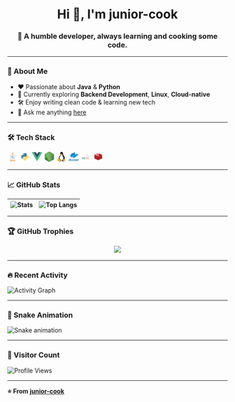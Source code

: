 <h1 align="center">Hi 👋, I'm junior-cook</h1>
<h3 align="center">🍳 A humble developer, always learning and cooking some code.</h3>

---

### 🚀 About Me
- ❤️ Passionate about **Java** & **Python**
- 🌱 Currently exploring **Backend Development**, **Linux**, **Cloud-native**
- 🛠 Enjoy writing clean code & learning new tech
- 💬 Ask me anything [here](https://github.com/junior-cook/junior-cook/issues)

---

### 🛠 Tech Stack
<p>
<code><img height="24" src="https://raw.githubusercontent.com/github/explore/main/topics/java/java.png" alt="Java"></code>
<code><img height="24" src="https://raw.githubusercontent.com/github/explore/main/topics/python/python.png" alt="Python"></code>
<code><img height="24" src="https://raw.githubusercontent.com/github/explore/main/topics/vue/vue.png" alt="Vue"></code>
<code><img height="24" src="https://raw.githubusercontent.com/github/explore/main/topics/nodejs/nodejs.png" alt="Node.js"></code>
<code><img height="24" src="https://raw.githubusercontent.com/github/explore/main/topics/linux/linux.png" alt="Linux"></code>
<code><img height="24" src="https://raw.githubusercontent.com/github/explore/main/topics/docker/docker.png" alt="Docker"></code>
<code><img height="24" src="https://raw.githubusercontent.com/github/explore/main/topics/mysql/mysql.png" alt="MySQL"></code>
<code><img height="24" src="https://raw.githubusercontent.com/github/explore/main/topics/redis/redis.png" alt="Redis"></code>
</p>

---

### 📈 GitHub Stats
| ![Stats](https://github-readme-stats.vercel.app/api?username=junior-cook&show_icons=true&theme=radical&hide_border=true) | ![Top Langs](https://github-readme-stats.vercel.app/api/top-langs/?username=junior-cook&layout=compact&theme=radical&hide_border=true) |
| ------------- | ------------- |

---

### 🏆 GitHub Trophies
<p align="center">
<img src="https://github-profile-trophy.vercel.app/?username=junior-cook&theme=radical&no-frame=true&row=1&column=6" />
</p>

---

### 🔥 Recent Activity
![Activity Graph](https://github-readme-activity-graph.vercel.app/graph?username=junior-cook&theme=github-compact)

---

### 🐍 Snake Animation
![Snake animation](https://github.com/junior-cook/junior-cook/raw/main/github-contribution-grid-snake.svg)

---

### 👀 Visitor Count
![Profile Views](https://komarev.com/ghpvc/?username=junior-cook&label=Profile%20views&color=0e75b6&style=flat)

---

**⭐️ From [junior-cook](https://github.com/junior-cook)**
